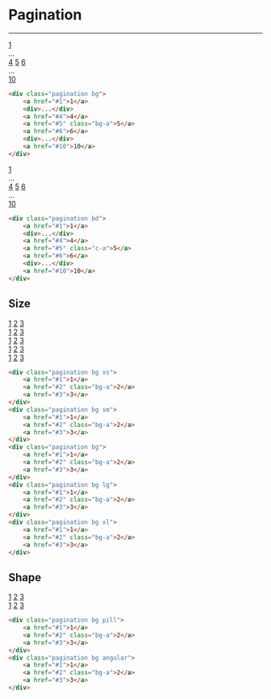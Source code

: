 # Pagination

---

<div class="pagination bg">
    <a href="#1" class="nn">1</a>
    <div>...</div>
    <a href="#4" class="nn">4</a>
    <a href="#5" class="bg-a nn">5</a>
    <a href="#6" class="nn">6</a>
    <div>...</div>
    <a href="#10" class="nn">10</a>
</div>

```html
<div class="pagination bg">
    <a href="#1">1</a>
    <div>...</div>
    <a href="#4">4</a>
    <a href="#5" class="bg-a">5</a>
    <a href="#6">6</a>
    <div>...</div>
    <a href="#10">10</a>
</div>
```

<div class="pagination bd">
    <a href="#1" class="nn">1</a>
    <div>...</div>
    <a href="#4" class="nn">4</a>
    <a href="#5" class="c-a">5</a>
    <a href="#6" class="nn">6</a>
    <div>...</div>
    <a href="#10" class="nn">10</a>
</div>

```html
<div class="pagination bd">
    <a href="#1">1</a>
    <div>...</div>
    <a href="#4">4</a>
    <a href="#5" class="c-a">5</a>
    <a href="#6">6</a>
    <div>...</div>
    <a href="#10">10</a>
</div>
```

## Size

<div class="flexbox x-between y-center">
    <div class="pagination bg xs m-3">
        <a href="#1" class="nn">1</a>
        <a href="#2" class="bg-a nn">2</a>
        <a href="#3" class="nn">3</a>
    </div>
    <div class="pagination bg sm m-3">
        <a href="#1" class="nn">1</a>
        <a href="#2" class="bg-a nn">2</a>
        <a href="#3" class="nn">3</a>
    </div>
    <div class="pagination bg m-3">
        <a href="#1" class="nn">1</a>
        <a href="#2" class="bg-a nn">2</a>
        <a href="#3" class="nn">3</a>
    </div>
    <div class="pagination bg lg m-3">
        <a href="#1" class="nn">1</a>
        <a href="#2" class="bg-a nn">2</a>
        <a href="#3" class="nn">3</a>
    </div>
    <div class="pagination bg xl m-3">
        <a href="#1" class="nn">1</a>
        <a href="#2" class="bg-a nn">2</a>
        <a href="#3" class="nn">3</a>
    </div>
</div>

```html
<div class="pagination bg xs">
    <a href="#1">1</a>
    <a href="#2" class="bg-a">2</a>
    <a href="#3">3</a>
</div>
<div class="pagination bg sm">
    <a href="#1">1</a>
    <a href="#2" class="bg-a">2</a>
    <a href="#3">3</a>
</div>
<div class="pagination bg">
    <a href="#1">1</a>
    <a href="#2" class="bg-a">2</a>
    <a href="#3">3</a>
</div>
<div class="pagination bg lg">
    <a href="#1">1</a>
    <a href="#2" class="bg-a">2</a>
    <a href="#3">3</a>
</div>
<div class="pagination bg xl">
    <a href="#1">1</a>
    <a href="#2" class="bg-a">2</a>
    <a href="#3">3</a>
</div>
```

## Shape

<div class="flexbox">

<div class="pagination bg pill m-3">
    <a href="#1" class="nn">1</a>
    <a href="#2" class="bg-a nn">2</a>
    <a href="#3" class="nn">3</a>
</div>
<div class="pagination bg angular m-3">
    <a href="#1" class="nn">1</a>
    <a href="#2" class="bg-a nn">2</a>
    <a href="#3" class="nn">3</a>
</div>

</div>

```html
<div class="pagination bg pill">
    <a href="#1">1</a>
    <a href="#2" class="bg-a">2</a>
    <a href="#3">3</a>
</div>
<div class="pagination bg angular">
    <a href="#1">1</a>
    <a href="#2" class="bg-a">2</a>
    <a href="#3">3</a>
</div>
```
